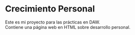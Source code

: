 # Crecimiento Personal
Este es mi proyecto para las prácticas en DAW.  
Contiene una página web en HTML sobre desarrollo personal.
